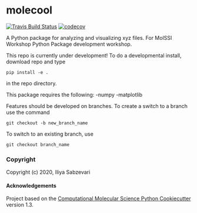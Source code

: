 molecool
==============================
[//]: # (Badges)
[![Travis Build Status](https://travis-ci.com/REPLACE_WITH_OWNER_ACCOUNT/molecool.svg?branch=master)](https://travis-ci.com/REPLACE_WITH_OWNER_ACCOUNT/molecool)
[![codecov](https://codecov.io/gh/REPLACE_WITH_OWNER_ACCOUNT/molecool/branch/master/graph/badge.svg)](https://codecov.io/gh/REPLACE_WITH_OWNER_ACCOUNT/molecool/branch/master)


A Python package for analyzing and visualizing xyz files. For MolSSI Workshop Python Package development workshop.

This repo is currently under development! To do a developmental install, download repo and type

`pip install -e .`

in the repo directory.

This package requires the following:
 -numpy
 -matplotlib

 Features should be developed on branches. To create a switch to a branch use the command

 `git checkout -b new_branch_name`

 To switch to an existing branch, use

 `git checkout branch_name`

### Copyright

Copyright (c) 2020, Iliya Sabzevari


#### Acknowledgements
 
Project based on the 
[Computational Molecular Science Python Cookiecutter](https://github.com/molssi/cookiecutter-cms) version 1.3.

